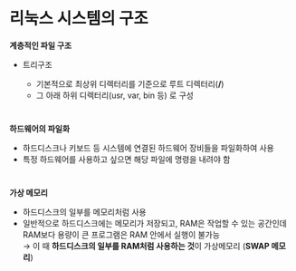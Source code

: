 # 리눅스 시스템의 구조 

**계층적인 파일 구조**
* 트리구조

  * 기본적으로 최상위 디렉터리를 기준으로 루트 디렉터리(**/**) 
  * 그 아래 하위 디렉터리(usr, var, bin 등) 로 구성 
  
#
  
**하드웨어의 파일화**
- 하드디스크나 키보드 등 시스템에 연결된 하드웨어 장비들을 파일화하여 사용 
- 특정 하드웨어를 사용하고 싶으면 해당 파일에 명령을 내려야 함 
  
#
  
**가상 메모리**
- 하드디스크의 일부를 메모리처럼 사용 
- 일반적으로 하드디스크에는 메모리가 저장되고, RAM은 작업할 수 있는 공간인데 RAM보다 용량이 큰 프로그램은 RAM 안에서 실행이 불가능   
  → 이 때 **하드디스크의 일부를 RAM처럼 사용하는 것**이 가상메모리 (**SWAP 메모리**)
  
#
  
  
